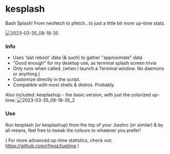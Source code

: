 # kesplash

Bash Splash!
From neofetch to pfetch...to just a little bit more up-time stats.

![2023-03-35_08-18-35](https://user-images.githubusercontent.com/95410139/222070953-da3cfcbe-8ba0-461b-8b85-3395f9cdb344.png)

### Info
- Uses 'last reboot' data (& such) to gather "approximate" data
- "Good enough" for my desktop use, as terminal splash screen trivia
- Only runs when called. (when I launch a Terminal window. No daemons or anything.)
- Customize directly in the script. 
- Compatible with most shells & distros. Probably.

Also included: kesplashup - the basic version, with just the colorized up-time:
![2023-03-35_08-18-35_2](https://user-images.githubusercontent.com/95410139/222074132-6128bac6-f18c-43fb-be02-65ea59d8b5ac.png)

### Use
Run kesplash (or kesplashup) from the top of your .bashrc (or similar)
& by all means, feel free to tweak the colours to whatever you prefer!

( For more advanced up-time statistics, check out:
https://github.com/rfmoz/tuptime )
